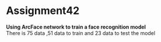 # Assignment42
  
  <strong> Using ArcFace network to train a face recognition model </strong></br>
  There is 75 data ,51 data to train and 23 data to test the model 

  <img src='' >

